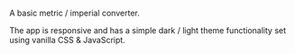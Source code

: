 A basic metric / imperial converter.

The app is responsive and has a simple dark / light theme functionality set using vanilla CSS & JavaScript.